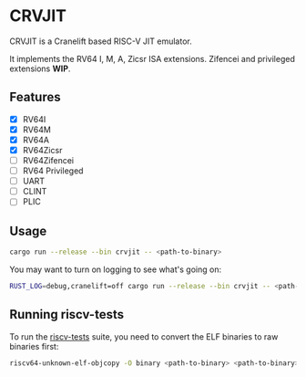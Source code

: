 # CRVJIT

CRVJIT is a Cranelift based RISC-V JIT emulator.

It implements the RV64 I, M, A, Zicsr ISA extensions. Zifencei and privileged extensions **WIP**.

## Features

- [x] RV64I
- [x] RV64M
- [x] RV64A
- [x] RV64Zicsr
- [ ] RV64Zifencei
- [ ] RV64 Privileged
- [ ] UART
- [ ] CLINT
- [ ] PLIC

## Usage

```sh
cargo run --release --bin crvjit -- <path-to-binary>
```

You may want to turn on logging to see what's going on:

```sh
RUST_LOG=debug,cranelift=off cargo run --release --bin crvjit -- <path-to-binary>
```

## Running riscv-tests

To run the [riscv-tests](https://github.com/riscv-software-src/riscv-tests) suite, you need to convert the ELF binaries to raw binaries first:

``` sh
riscv64-unknown-elf-objcopy -O binary <path-to-binary> <path-to-binary>.bin
```

